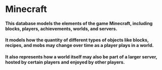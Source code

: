 # Minecraft
#### This database models the elements of the game Minecraft, including blocks, players, achievements, worlds, and servers. 
#### It models how the quantity of different types of objects like blocks, recipes, and mobs may change over time as a player plays in a world. 
#### It also represents how a world itself may also be part of a larger server, hosted by certain players and enjoyed by other players.
